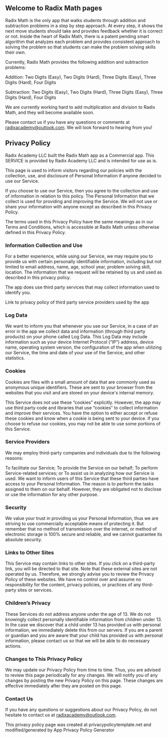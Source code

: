 ## Welcome to Radix Math pages

Radix Math is the only app that walks students through addition and subtraction problems in a step by step approach.  At every step, it shows the next move students should take and provides feedback whether it is correct or not.  Inside the heart of Radix Math, there is a patent pending smart algorithm that analyzes each problem and provides consistent approach to solving the problem so that students can make the problem solving skills their own.

Currently, Radix Math provides the following addition and subtraction problems:

Addition: Two Digits (Easy), Two Digits (Hard), Three Digits (Easy), Three Digits (Hard), Four Digits

Subtraction: Two Digits (Easy), Two Digits (Hard), Three Digits (Easy), Three Digits (Hard), Four Digits

We are currently working hard to add multiplication and division to Radix Math, and they will become available soon.  

Please contact us if you have any questions or comments at radixacademy@outlook.com.  We will look forward to hearing from you!



## Privacy Policy

Radix Academy LLC built the Radix Math app as a Commercial app. This SERVICE is provided by Radix Academy LLC and is intended for use as is.

This page is used to inform visitors regarding our policies with the collection, use, and disclosure of Personal Information if anyone decided to use our Service.

If you choose to use our Service, then you agree to the collection and use of information in relation to this policy. The Personal Information that we collect is used for providing and improving the Service. We will not use or share your information with anyone except as described in this Privacy Policy.

The terms used in this Privacy Policy have the same meanings as in our Terms and Conditions, which is accessible at Radix Math unless otherwise defined in this Privacy Policy.

### Information Collection and Use

For a better experience, while using our Service, we may require you to provide us with certain personally identifiable information, including but not limited to email address, name, age, school year, problem solving skill, location. The information that we request will be retained by us and used as described in this privacy policy.

The app does use third party services that may collect information used to identify you.

Link to privacy policy of third party service providers used by the app

### Log Data

We want to inform you that whenever you use our Service, in a case of an error in the app we collect data and information (through third party products) on your phone called Log Data. This Log Data may include information such as your device Internet Protocol (“IP”) address, device name, operating system version, the configuration of the app when utilizing our Service, the time and date of your use of the Service, and other statistics.

### Cookies

Cookies are files with a small amount of data that are commonly used as anonymous unique identifiers. These are sent to your browser from the websites that you visit and are stored on your device's internal memory.

This Service does not use these “cookies” explicitly. However, the app may use third party code and libraries that use “cookies” to collect information and improve their services. You have the option to either accept or refuse these cookies and know when a cookie is being sent to your device. If you choose to refuse our cookies, you may not be able to use some portions of this Service.

### Service Providers

We may employ third-party companies and individuals due to the following reasons:

To facilitate our Service;
To provide the Service on our behalf;
To perform Service-related services; or
To assist us in analyzing how our Service is used.
We want to inform users of this Service that these third parties have access to your Personal Information. The reason is to perform the tasks assigned to them on our behalf. However, they are obligated not to disclose or use the information for any other purpose.

### Security

We value your trust in providing us your Personal Information, thus we are striving to use commercially acceptable means of protecting it. But remember that no method of transmission over the internet, or method of electronic storage is 100% secure and reliable, and we cannot guarantee its absolute security.

### Links to Other Sites

This Service may contain links to other sites. If you click on a third-party link, you will be directed to that site. Note that these external sites are not operated by us. Therefore, we strongly advise you to review the Privacy Policy of these websites. We have no control over and assume no responsibility for the content, privacy policies, or practices of any third-party sites or services.

### Children’s Privacy

These Services do not address anyone under the age of 13. We do not knowingly collect personally identifiable information from children under 13. In the case we discover that a child under 13 has provided us with personal information, we immediately delete this from our servers. If you are a parent or guardian and you are aware that your child has provided us with personal information, please contact us so that we will be able to do necessary actions.

### Changes to This Privacy Policy

We may update our Privacy Policy from time to time. Thus, you are advised to review this page periodically for any changes. We will notify you of any changes by posting the new Privacy Policy on this page. These changes are effective immediately after they are posted on this page.

### Contact Us

If you have any questions or suggestions about our Privacy Policy, do not hesitate to contact us at radixacademy@outlook.com.

This privacy policy page was created at privacypolicytemplate.net and modified/generated by App Privacy Policy Generator
